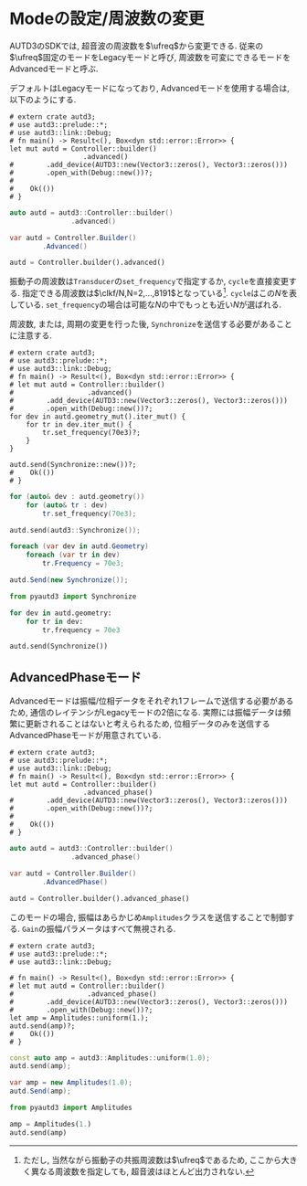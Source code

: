 # Modeの設定/周波数の変更

AUTD3のSDKでは, 超音波の周波数を$\ufreq$から変更できる.
従来の$\ufreq$固定のモードをLegacyモードと呼び, 周波数を可変にできるモードをAdvancedモードと呼ぶ.

デフォルトはLegacyモードになっており, Advancedモードを使用する場合は, 以下のようにする.

```rust,edition2021
# extern crate autd3;
# use autd3::prelude::*;
# use autd3::link::Debug;
# fn main() -> Result<(), Box<dyn std::error::Error>> {
let mut autd = Controller::builder()
                  .advanced()
#        .add_device(AUTD3::new(Vector3::zeros(), Vector3::zeros()))
#        .open_with(Debug::new())?;
#
#    Ok(())
# }
```
```cpp
auto autd = autd3::Controller::builder()
               .advanced()
```
```cs
var autd = Controller.Builder()
        .Advanced()
```
```python
autd = Controller.builder().advanced()
```

振動子の周波数は`Transducer`の`set_frequency`で指定するか, `cycle`を直接変更する.
指定できる周波数は$\clkf/N,N=2,...,8191$となっている[^freq_range].
`cycle`はこの$N$を表している.
`set_frequency`の場合は可能な$N$の中でもっとも近い$N$が選ばれる.

周波数, または, 周期の変更を行った後, `Synchronize`を送信する必要があることに注意する.

```rust,edition2021
# extern crate autd3;
# use autd3::prelude::*;
# use autd3::link::Debug;
# fn main() -> Result<(), Box<dyn std::error::Error>> {
# let mut autd = Controller::builder()
#                  .advanced()
#        .add_device(AUTD3::new(Vector3::zeros(), Vector3::zeros()))
#        .open_with(Debug::new())?;
for dev in autd.geometry_mut().iter_mut() {
    for tr in dev.iter_mut() {
        tr.set_frequency(70e3)?;
    }
}

autd.send(Synchronize::new())?;
#    Ok(())
# }
```
```cpp
for (auto& dev : autd.geometry())
    for (auto& tr : dev)
        tr.set_frequency(70e3);

autd.send(autd3::Synchronize());
```
```cs
foreach (var dev in autd.Geometry)
    foreach (var tr in dev)
        tr.Frequency = 70e3;

autd.Send(new Synchronize());
```
```python
from pyautd3 import Synchronize

for dev in autd.geometry:
    for tr in dev:
        tr.frequency = 70e3

autd.send(Synchronize())
```

## AdvancedPhaseモード

Advancedモードは振幅/位相データをそれぞれ1フレームで送信する必要があるため, 通信のレイテンシがLegacyモードの2倍になる.
実際には振幅データは頻繁に更新されることはないと考えられるため, 位相データのみを送信するAdvancedPhaseモードが用意されている.

```rust,edition2021
# extern crate autd3;
# use autd3::prelude::*;
# use autd3::link::Debug;
# fn main() -> Result<(), Box<dyn std::error::Error>> {
let mut autd = Controller::builder()
                  .advanced_phase()
#        .add_device(AUTD3::new(Vector3::zeros(), Vector3::zeros()))
#        .open_with(Debug::new())?;
#
#    Ok(())
# }
```
```cpp
auto autd = autd3::Controller::builder()
               .advanced_phase()
```
```cs
var autd = Controller.Builder()
        .AdvancedPhase()
```
```python
autd = Controller.builder().advanced_phase()
```

このモードの場合, 振幅はあらかじめ`Amplitudes`クラスを送信することで制御する.
`Gain`の振幅パラメータはすべて無視される.

```rust,edition2021
# extern crate autd3;
# use autd3::prelude::*;
# use autd3::link::Debug;

# fn main() -> Result<(), Box<dyn std::error::Error>> {
# let mut autd = Controller::builder()
#                  .advanced_phase()
#        .add_device(AUTD3::new(Vector3::zeros(), Vector3::zeros()))
#        .open_with(Debug::new())?;
let amp = Amplitudes::uniform(1.);
autd.send(amp)?;
#    Ok(())
# }
```

```cpp
const auto amp = autd3::Amplitudes::uniform(1.0);
autd.send(amp);
```

```cs
var amp = new Amplitudes(1.0);
autd.Send(amp);
```
```python
from pyautd3 import Amplitudes

amp = Amplitudes(1.)
autd.send(amp)
```

[^freq_range]: ただし, 当然ながら振動子の共振周波数は$\ufreq$であるため, ここから大きく異なる周波数を指定しても, 超音波はほとんど出力されない.
